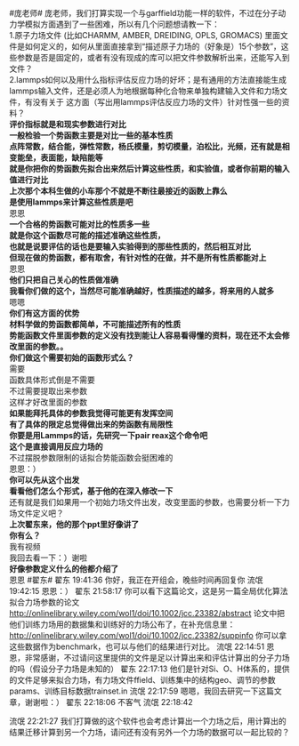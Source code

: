#庞老师#
庞老师，我们打算实现一个与garffield功能一样的软件，不过在分子动力学模拟方面遇到了一些困难，所以有几个问题想请教一下：  
1.原子力场文件 (比如CHARMM, AMBER, DREIDING, OPLS, GROMACS)   里面文件是如何定义的，如何从里面直接拿到“描述原子力场的（好象是）15个参数”，这些参数是否是固定的，或者有没有现成的库可以把文件参数解析出来，还能写入到文件？  
2.lammps如何以及用什么指标评估反应力场的好坏；是有通用的方法直接能生成lammps输入文件，还是必须人为地根据每种化合物来单独构建输入文件和力场文件，有没有关于  这方面（写出用lammps评估反应力场的文件）针对性强一些的资料？  
**评价指标就是和现实参数进行对比**  
**一般检验一个势函数主要是对比一些的基本性质**  
**点阵常数，结合能，弹性常数，杨氏模量，剪切模量，泊松比，光频，还有就是相变能垒，表面能，缺陷能等**  
**就是你把你的势函数先拟合出来然后计算这些性质，和实验值，或者你前期的输入值进行对比**  
**上次那个本科生做的小车那个不就是不断往最接近的函数上靠么**  
**是使用lammps来计算这些性质是吧**  
恩恩  
**一个合格的势函数可能对比的性质多一些**  
**就是你这个函数尽可能的描述准确这些性质，**  
**也就是说要评估的话也是要输入实验得到的那些性质的，然后相互对比**  
**但现在做的势函数，都有取舍，有针对性的在做，并不是所有性质都能对上**  
恩恩  
**他们只把自己关心的性质做准确**  
**我看你们做的这个，当然尽可能准确越好，性质描述的越多，将来用的人就多**  
嗯嗯  
**你们有这方面的优势**  
**材料学做的势函数都简单，不可能描述所有的性质**  
**势能函数文件里面参数的定义没有找到能让人容易看得懂的资料，现在还不太会修改里面的参数。。**  
**你们做这个需要初始的函数形式么？**  
需要  
函数具体形式倒是不需要  
不过需要提取出来参数  
这样才好改里面的参数  
**如果能拜托具体的参数我觉得可能更有发挥空间**  
**有了具体的限定总觉得做出来的势函数有局限性**  
**你要是用Lammps的话，先研究一下pair reax这个命令吧**  
**这个是直接调用反应力场的**  
不过摆脱参数限制的话拟合势能函数会挺困难的  
恩恩：）  
**你可以先从这个出发**  
**看看他们怎么个形式，基于他的在深入修改一下**  
还有就是我们如果用一个初始力场文件出发，改变里面的参数，也需要分析一下力场文件定义吧？  
**上次翟东来，他的那个ppt里好像讲了**  
**你有么？**  
我有视频  
我回去看一下：）谢啦  
**好像参数定义什么的他都介绍了**  
恩恩
#翟东#
翟东 19:41:36 
你好，我正在开组会，晚些时间再回复你
流氓 19:42:15 
恩恩：）
翟东 21:58:17 
你可以看下这篇论文，这是另一篇全局优化算法拟合力场参数的论文
http://onlinelibrary.wiley.com/wol1/doi/10.1002/jcc.23382/abstract
论文中把他们训练力场用的数据集和训练好的力场公布了，在补充信息里：
http://onlinelibrary.wiley.com/wol1/doi/10.1002/jcc.23382/suppinfo
你可以拿这些数据作为benchmark，也可以与他们的结果进行对比。
流氓 22:14:51 
恩恩，非常感谢，不过请问这里提供的文件是足以计算出来和评估计算出的分子力场的吗（假设分子力场是未知的）
翟东 22:17:13 
他们是针对Si、O、H体系的，提供的文件足够来拟合力场，有力场文件ffield、训练集中的结构geo、调节的参数params、训练目标数据trainset.in
流氓 22:17:59 
嗯嗯，我回去研究一下这篇文章，谢谢啦：）
翟东 22:18:06 
不客气
流氓 22:18:42 
 
 流氓 22:21:27 
 我们打算做的这个软件也会考虑计算出一个力场之后，用计算出的结果迁移计算到另一个力场，请问还有没有另外一个力场的数据可以一起比较的？

